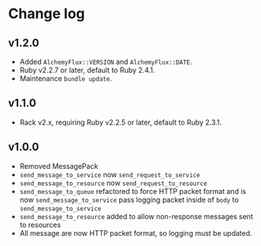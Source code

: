 # Change log

## v1.2.0

- Added `AlchemyFlux::VERSION` and `AlchemyFlux::DATE`.
- Ruby v2.2.7 or later, default to Ruby 2.4.1.
- Maintenance `bundle update`.

## v1.1.0

- Rack v2.x, requiring Ruby v2.2.5 or later, default to Ruby 2.3.1.

## v1.0.0

- Removed MessagePack
- `send_message_to_service` now `send_request_to_service`
- `send_message_to_resource` now `send_request_to_resource`
- `send_message_to_queue` refactored to force HTTP packet format and is now `send_message_to_service` pass logging packet inside of `body` to `send_message_to_service`
- `send_message_to_resource` added to allow non-response messages sent to resources
- All message are now HTTP packet format, so logging must be updated.
